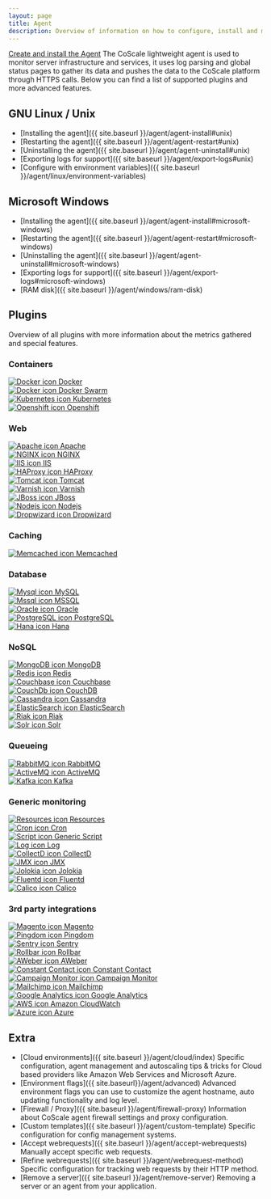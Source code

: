 ```yaml
---
layout: page
title: Agent
description: Overview of information on how to configure, install and maintain the CoScale agent.
---
```


<a href="{{ site.baseurl }}/agent/install" id="installation" class="btn btn-primary btn-lg pull-right">Create and install the Agent</a>
The CoScale lightweight agent is used to monitor server infrastructure and services, it uses log parsing and global status pages to gather its data and pushes the data to the CoScale platform through HTTPS calls. Below you can find a list of supported plugins and more advanced features.

## GNU Linux / Unix

* [Installing the agent]({{ site.baseurl }}/agent/agent-install#unix)
* [Restarting the agent]({{ site.baseurl }}/agent/agent-restart#unix)
* [Uninstalling the agent]({{ site.baseurl }}/agent/agent-uninstall#unix)
* [Exporting logs for support]({{ site.baseurl }}/agent/export-logs#unix)
* [Configure with environment variables]({{ site.baseurl }}/agent/linux/environment-variables)

## Microsoft Windows

* [Installing the agent]({{ site.baseurl }}/agent/agent-install#microsoft-windows)
* [Restarting the agent]({{ site.baseurl }}/agent/agent-restart#microsoft-windows)
* [Uninstalling the agent]({{ site.baseurl }}/agent/agent-uninstall#microsoft-windows)
* [Exporting logs for support]({{ site.baseurl }}/agent/export-logs#microsoft-windows)
* [RAM disk]({{ site.baseurl }}/agent/windows/ram-disk)

## Plugins
Overview of all plugins with more information about the metrics gathered and special features.  

### Containers

<div class="row">
    <div class="col-sm-3"><a href="{{ site.baseurl }}/agent/plugins/docker"><img src="/gfx/agent/docker.png" alt="Docker icon"> Docker</a></div>
    <div class="col-sm-3"><a href="{{ site.baseurl }}/agent/plugins/docker-swarm"><img src="/gfx/agent/dockerswarm.png" alt="Docker icon"> Docker Swarm</a></div>
    <div class="col-sm-3"><a href="{{ site.baseurl }}/agent/plugins/kubernetes"><img src="/gfx/agent/kubernetes.png" alt="Kubernetes icon"> Kubernetes</a></div>
    <div class="col-sm-3"><a href="{{ site.baseurl }}/agent/plugins/openshift"><img src="/gfx/agent/openshift.png" alt="Openshift icon"> Openshift</a></div>
</div>  

### Web

<div class="row">
    <div class="col-sm-3"><a href="{{ site.baseurl }}/agent/plugins/apache"><img src="/gfx/agent/apache.png" alt="Apache icon"> Apache</a></div>
    <div class="col-sm-3"><a href="{{ site.baseurl }}/agent/plugins/nginx"><img src="/gfx/agent/nginx.png" alt="NGINX icon"> NGINX</a></div>
    <div class="col-sm-3"><a href="{{ site.baseurl }}/agent/plugins/iis"><img src="/gfx/agent/iis.png" alt="IIS icon"> IIS</a></div>
    <div class="col-sm-3"><a href="{{ site.baseurl }}/agent/plugins/haproxy"><img src="/gfx/agent/haproxy.png" alt="HAProxy icon"> HAProxy</a></div>
    <div class="col-sm-3"><a href="{{ site.baseurl }}/agent/plugins/tomcat"><img src="/gfx/agent/tomcat.png" alt="Tomcat icon"> Tomcat</a></div>
    <div class="col-sm-3"><a href="{{ site.baseurl }}/agent/plugins/varnish"><img src="/gfx/agent/varnish.png" alt="Varnish icon"> Varnish</a></div>
    <div class="col-sm-3"><a href="{{ site.baseurl }}/agent/plugins/jboss"><img src="/gfx/agent/jboss.png" alt="JBoss icon"> JBoss</a></div>
    <div class="col-sm-3"><a href="{{ site.baseurl }}/agent/plugins/nodejs"><img src="/gfx/agent/nodejs.png" alt="Nodejs icon"> Nodejs</a></div>
    <div class="col-sm-3"><a href="{{ site.baseurl }}/agent/plugins/dropwizard"><img src="/gfx/agent/dropwizard.png" alt="Dropwizard icon"> Dropwizard</a></div>
</div>    

### Caching

<div class="row">
    <div class="col-sm-3"><a href="{{ site.baseurl }}/agent/plugins/memcached"><img src="/gfx/agent/memcached.png" alt="Memcached icon"> Memcached</a></div>
</div>

### Database

<div class="row">    
    <div class="col-sm-3"><a href="{{ site.baseurl }}/agent/plugins/mysql"><img src="/gfx/agent/mysql.png" alt="Mysql icon"> MySQL</a></div>
    <div class="col-sm-3"><a href="{{ site.baseurl }}/agent/plugins/mssql"><img src="/gfx/agent/mssql.png" alt="Mssql icon"> MSSQL</a></div>
    <div class="col-sm-3"><a href="{{ site.baseurl }}/agent/plugins/oracle"><img src="/gfx/agent/oracle.png" alt="Oracle icon"> Oracle</a></div>
    <div class="col-sm-3"><a href="{{ site.baseurl }}/agent/plugins/postgresql"><img src="/gfx/agent/postgresql.png" alt="PostgreSQL icon"> PostgreSQL</a></div>
    <div class="col-sm-3"><a href="{{ site.baseurl }}/agent/plugins/hana"><img src="/gfx/agent/hanadb.png" alt="Hana icon"> Hana</a></div>
</div>

### NoSQL

<div class="row">
    <div class="col-sm-3"><a href="{{ site.baseurl }}/agent/plugins/mongodb"><img src="/gfx/agent/mongodb.png" alt="MongoDB icon"> MongoDB</a></div>
    <div class="col-sm-3"><a href="{{ site.baseurl }}/agent/plugins/redis"><img src="/gfx/agent/redis.png" alt="Redis icon"> Redis</a></div>
    <div class="col-sm-3"><a href="{{ site.baseurl }}/agent/plugins/couchbase"><img src="/gfx/agent/couchbase.png" alt="Couchbase icon"> Couchbase</a></div>
    <div class="col-sm-3"><a href="{{ site.baseurl }}/agent/plugins/couchdb"><img src="/gfx/agent/couchdb.png" alt="CouchDb icon"> CouchDB</a></div>
    <div class="col-sm-3"><a href="{{ site.baseurl }}/agent/plugins/cassandra"><img src="/gfx/agent/cassandra.png" alt="Cassandra icon"> Cassandra</a></div>
    <div class="col-sm-3"><a href="{{ site.baseurl }}/agent/plugins/elasticsearch"><img src="/gfx/agent/elasticsearch.png" alt="ElasticSearch icon"> ElasticSearch</a></div>
    <div class="col-sm-3"><a href="{{ site.baseurl }}/agent/plugins/riak"><img src="/gfx/agent/riak.png" alt="Riak icon"> Riak</a></div>
    <div class="col-sm-3"><a href="{{ site.baseurl }}/agent/plugins/solr"><img src="/gfx/agent/solr.png" alt="Solr icon"> Solr</a></div>
</div>

### Queueing

<div class="row">
    <div class="col-sm-3"><a href="{{ site.baseurl }}/agent/plugins/rabbitmq"><img src="/gfx/agent/rabbitmq.png" alt="RabbitMQ icon"> RabbitMQ</a></div>
    <div class="col-sm-3"><a href="{{ site.baseurl }}/agent/plugins/activemq"><img src="/gfx/agent/activemq.png" alt="ActiveMQ icon"> ActiveMQ</a></div>
    <div class="col-sm-3"><a href="{{ site.baseurl }}/agent/plugins/kafka"><img src="/gfx/agent/kafka.png" alt="Kafka icon"> Kafka</a></div>
</div>

### Generic monitoring

<div class="row">
    <div class="col-sm-3"><a href="{{ site.baseurl }}/agent/plugins/resources"><img src="/gfx/agent/resources.png" alt="Resources icon"> Resources</a></div>
    <div class="col-sm-3"><a href="{{ site.baseurl }}/agent/plugins/cron"><img src="/gfx/agent/CRON.png" alt="Cron icon"> Cron</a></div>
    <div class="col-sm-3"><a href="{{ site.baseurl }}/custom-metrics/generic-script/index/"><img src="/gfx/agent/genericscript.png" alt="Script icon"> Generic Script</a></div>
    <div class="col-sm-3"><a href="{{ site.baseurl }}/agent/plugins/log"><img src="/gfx/agent/log_plugin.png" alt="Log icon"> Log</a></div>
    <div class="col-sm-3"><a href="{{ site.baseurl }}/agent/plugins/collectd"><img src="/gfx/agent/collectd.png" alt="CollectD icon"> CollectD</a></div>
    <div class="col-sm-3"><a href="{{ site.baseurl }}/agent/plugins/jmx"><img src="/gfx/agent/jmx.png" alt="JMX icon"> JMX</a></div>
    <div class="col-sm-3"><a href="{{ site.baseurl }}/agent/plugins/jolokia"><img src="/gfx/agent/jolokia.png" alt="Jolokia icon"> Jolokia</a></div>
    <div class="col-sm-3"><a href="{{ site.baseurl }}/agent/plugins/fluentd"><img src="/gfx/agent/fluentd.png" alt="Fluentd icon"> Fluentd</a></div>
    <div class="col-sm-3"><a href="{{ site.baseurl }}/agent/plugins/calico"><img src="/gfx/agent/calico.png" alt="Calico icon"> Calico</a></div>
</div>

### 3rd party integrations

<div class="row">
    <div class="col-sm-3"><a href="{{ site.baseurl }}/agent/plugins/magento"><img src="/gfx/agent/magento.png" alt="Magento icon"> Magento</a></div>
    <div class="col-sm-3"><a href="{{ site.baseurl }}/agent/plugins/pingdom"><img src="/gfx/agent/pingdom.png" alt="Pingdom icon"> Pingdom</a></div>
    <div class="col-sm-3"><a href="{{ site.baseurl }}/agent/plugins/sentry"><img src="/gfx/agent/sentry.png" alt="Sentry icon"> Sentry</a></div>
    <div class="col-sm-3"><a href="{{ site.baseurl }}/agent/plugins/rollbar"><img src="/gfx/agent/rollbar.png" alt="Rollbar icon"> Rollbar</a></div>
    <div class="col-sm-3"><a href="{{ site.baseurl }}/agent/plugins/aweber"><img src="/gfx/agent/aweber.png" alt="AWeber icon"> AWeber</a></div>
    <div class="col-sm-3"><a href="{{ site.baseurl }}/agent/plugins/constantcontact"><img src="/gfx/agent/constant-contact.png" alt="Constant Contact icon"> Constant Contact</a></div>
    <div class="col-sm-3"><a href="{{ site.baseurl }}/agent/plugins/campaignmonitor"><img src="/gfx/agent/campaign-monitor.png" alt="Campaign Monitor icon"> Campaign Monitor</a></div>
    <div class="col-sm-3"><a href="{{ site.baseurl }}/agent/plugins/mailchimp"><img src="/gfx/agent/mailchimp.png" alt="Mailchimp icon"> Mailchimp</a></div>
    <div class="col-sm-3"><a href="{{ site.baseurl }}/agent/plugins/googleanalytics"><img src="/gfx/agent/google-analytics.png" alt="Google Analytics icon"> Google Analytics</a></div>
    <div class="col-sm-3"><a href="{{ site.baseurl }}/agent/plugins/amazoncloudwatch"><img src="/gfx/agent/amazon-aws.png" alt="AWS icon"> Amazon CloudWatch</a></div>
    <div class="col-sm-3"><a href="{{ site.baseurl }}/agent/plugins/azure"><img src="/gfx/agent/azure.png" alt="Azure icon"> Azure</a></div>
</div>


## Extra

* [Cloud environments]({{ site.baseurl }}/agent/cloud/index)
    Specific configuration, agent management and autoscaling tips & tricks for Cloud based providers like Amazon Web Services and Microsoft Azure.
* [Environment flags]({{ site.baseurl}}/agent/advanced)
    Advanced environment flags you can use to customize the agent hostname, auto updating functionality and log level.
* [Firewall / Proxy]({{ site.baseurl }}/agent/firewall-proxy)
    Information about CoScale agent firewall settings and proxy configuration.
* [Custom templates]({{ site.baseurl }}/agent/custom-template)
    Specific configuration for config management systems.
* [Accept webrequests]({{ site.baseurl }}/agent/accept-webrequests)
    Manually accept specific web requests.
* [Refine webrequests]({{ site.baseurl }}/agent/webrequest-method)
    Specific configuration for tracking web requests by their HTTP method.
* [Remove a server]({{ site.baseurl }}/agent/remove-server)
    Removing a server or an agent from your application.
